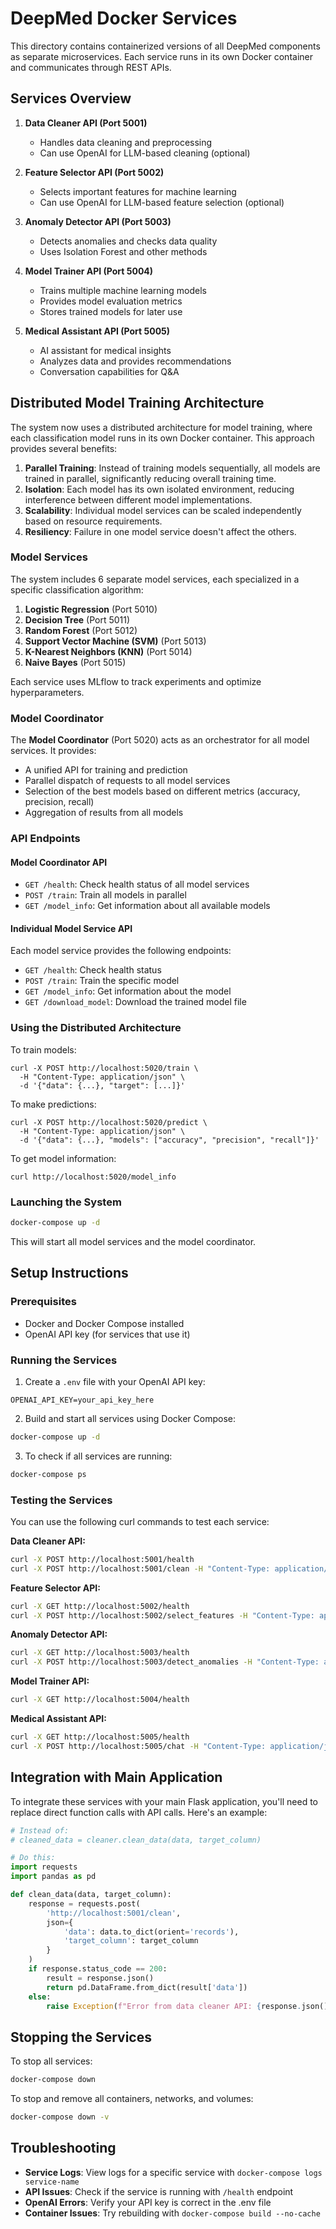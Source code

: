 # DeepMed Docker Services

This directory contains containerized versions of all DeepMed components as separate microservices. Each service runs in its own Docker container and communicates through REST APIs.

## Services Overview

1. **Data Cleaner API (Port 5001)**
   - Handles data cleaning and preprocessing
   - Can use OpenAI for LLM-based cleaning (optional)

2. **Feature Selector API (Port 5002)**
   - Selects important features for machine learning
   - Can use OpenAI for LLM-based feature selection (optional)

3. **Anomaly Detector API (Port 5003)**
   - Detects anomalies and checks data quality
   - Uses Isolation Forest and other methods

4. **Model Trainer API (Port 5004)**
   - Trains multiple machine learning models
   - Provides model evaluation metrics
   - Stores trained models for later use

5. **Medical Assistant API (Port 5005)**
   - AI assistant for medical insights
   - Analyzes data and provides recommendations
   - Conversation capabilities for Q&A

## Distributed Model Training Architecture

The system now uses a distributed architecture for model training, where each classification model runs in its own Docker container. This approach provides several benefits:

1. **Parallel Training**: Instead of training models sequentially, all models are trained in parallel, significantly reducing overall training time.
2. **Isolation**: Each model has its own isolated environment, reducing interference between different model implementations.
3. **Scalability**: Individual model services can be scaled independently based on resource requirements.
4. **Resiliency**: Failure in one model service doesn't affect the others.

### Model Services

The system includes 6 separate model services, each specialized in a specific classification algorithm:

1. **Logistic Regression** (Port 5010)
2. **Decision Tree** (Port 5011)
3. **Random Forest** (Port 5012)
4. **Support Vector Machine (SVM)** (Port 5013)
5. **K-Nearest Neighbors (KNN)** (Port 5014)
6. **Naive Bayes** (Port 5015)

Each service uses MLflow to track experiments and optimize hyperparameters.

### Model Coordinator

The **Model Coordinator** (Port 5020) acts as an orchestrator for all model services. It provides:

- A unified API for training and prediction
- Parallel dispatch of requests to all model services
- Selection of the best models based on different metrics (accuracy, precision, recall)
- Aggregation of results from all models

### API Endpoints

#### Model Coordinator API

- `GET /health`: Check health status of all model services
- `POST /train`: Train all models in parallel
- `GET /model_info`: Get information about all available models

#### Individual Model Service API

Each model service provides the following endpoints:

- `GET /health`: Check health status
- `POST /train`: Train the specific model
- `GET /model_info`: Get information about the model
- `GET /download_model`: Download the trained model file

### Using the Distributed Architecture

To train models:
```
curl -X POST http://localhost:5020/train \
  -H "Content-Type: application/json" \
  -d '{"data": {...}, "target": [...]}'
```

To make predictions:
```
curl -X POST http://localhost:5020/predict \
  -H "Content-Type: application/json" \
  -d '{"data": {...}, "models": ["accuracy", "precision", "recall"]}'
```

To get model information:
```
curl http://localhost:5020/model_info
```

### Launching the System

```bash
docker-compose up -d
```

This will start all model services and the model coordinator.

## Setup Instructions

### Prerequisites

- Docker and Docker Compose installed
- OpenAI API key (for services that use it)

### Running the Services

1. Create a `.env` file with your OpenAI API key:

```
OPENAI_API_KEY=your_api_key_here
```

2. Build and start all services using Docker Compose:

```bash
docker-compose up -d
```

3. To check if all services are running:

```bash
docker-compose ps
```

### Testing the Services

You can use the following curl commands to test each service:

**Data Cleaner API:**
```bash
curl -X POST http://localhost:5001/health
curl -X POST http://localhost:5001/clean -H "Content-Type: application/json" -d '{"data": {"column1": [1, 2, 3], "column2": [4, 5, 6]}, "target_column": "column1"}'
```

**Feature Selector API:**
```bash
curl -X GET http://localhost:5002/health
curl -X POST http://localhost:5002/select_features -H "Content-Type: application/json" -d '{"data": {"feature1": [1, 2, 3], "feature2": [4, 5, 6]}, "target": [0, 1, 0]}'
```

**Anomaly Detector API:**
```bash
curl -X GET http://localhost:5003/health
curl -X POST http://localhost:5003/detect_anomalies -H "Content-Type: application/json" -d '{"data": {"feature1": [1, 2, 3, 100], "feature2": [4, 5, 6, 7]}}'
```

**Model Trainer API:**
```bash
curl -X GET http://localhost:5004/health
```

**Medical Assistant API:**
```bash
curl -X GET http://localhost:5005/health
curl -X POST http://localhost:5005/chat -H "Content-Type: application/json" -d '{"message": "What machine learning model is best for heart disease prediction?"}'
```

## Integration with Main Application

To integrate these services with your main Flask application, you'll need to replace direct function calls with API calls. Here's an example:

```python
# Instead of:
# cleaned_data = cleaner.clean_data(data, target_column)

# Do this:
import requests
import pandas as pd

def clean_data(data, target_column):
    response = requests.post(
        'http://localhost:5001/clean',
        json={
            'data': data.to_dict(orient='records'),
            'target_column': target_column
        }
    )
    if response.status_code == 200:
        result = response.json()
        return pd.DataFrame.from_dict(result['data'])
    else:
        raise Exception(f"Error from data cleaner API: {response.json().get('error')}")
```

## Stopping the Services

To stop all services:

```bash
docker-compose down
```

To stop and remove all containers, networks, and volumes:

```bash
docker-compose down -v
```

## Troubleshooting

- **Service Logs**: View logs for a specific service with `docker-compose logs service-name`
- **API Issues**: Check if the service is running with `/health` endpoint
- **OpenAI Errors**: Verify your API key is correct in the .env file
- **Container Issues**: Try rebuilding with `docker-compose build --no-cache` 